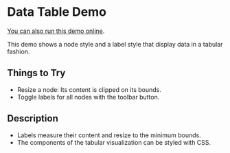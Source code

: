 <!--
 //////////////////////////////////////////////////////////////////////////////
 // @license
 // This demo file is part of yFiles for HTML 2.3.0.3.
 // Use is subject to license terms.
 //
 // Copyright (c) 2000-2020 by yWorks GmbH, Vor dem Kreuzberg 28,
 // 72070 Tuebingen, Germany. All rights reserved.
 //
 //////////////////////////////////////////////////////////////////////////////
-->
# Data Table Demo

[You can also run this demo online](https://live.yworks.com/demos/style/datatable/index.html).

This demo shows a node style and a label style that display data in a tabular fashion.

## Things to Try

- Resize a node: Its content is clipped on its bounds.
- Toggle labels for all nodes with the toolbar button.

## Description

- Labels measure their content and resize to the minimum bounds.
- The components of the tabular visualization can be styled with CSS.
